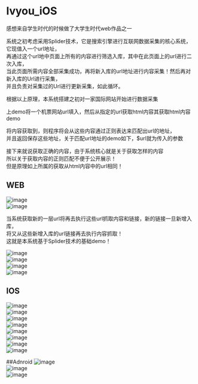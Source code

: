 # lvyou_iOS

感想来自学生时代的时候做了大学生时代web作品之一     

系统之初考虑采用Splider技术，它是搜索引擎进行互联网数据采集的核心系统，它现值入一个url地址，<br/>
再通过这个url地中页面上所有的内容进行筛选入库，其中在此页面上的url进行二次入库，<br/>
当此页面所需内容全部采集成功，再将新入库的url地址进行内容采集！然后再对新入库的Url进行采集，<br/>
并且负责对采集过的Url进行更新采集，如此循环。<br/>

根据以上原理，本系统搭建之初对一家国际网站开始进行数据采集<br/>

上demo将一个机票网站url填入，然后从指定的url获取html内容其获取html内容demo<br/>

将内容获取到，则程序将会从这些内容通过正则表达来匹配出url的地址，<br/>
并且返回保存这些地址，关于匹配url地址的demo如下，$url就为传入的参数<br/>

接下来就说获取正确的内容，由于系统核心就是关于获取怎样的内容<br/>
所以关于获取内容的正则匹配不便于公开展示！<br/>
但是原理如上所属的获取从html内容中的url相同！<br/>

## WEB

![image](https://github.com/fengss/lvyou_iOS/blob/master/img/web_1.jpg?raw=true)<br/>
![image](https://github.com/fengss/lvyou_iOS/blob/master/img/web_2.png?raw=true)<br/>

当系统获取新的一层url将再去执行这些url抓取内容和链接，新的链接一旦新增入库，<br/>
将又从这些新增入库的url链接再去执行内容抓取！<br/>
这就是本系统基于Splider技术的基础demo！<br/>

![image](https://github.com/fengss/lvyou_iOS/blob/master/img/web_3.jpg?raw=true)<br/>
![image](https://github.com/fengss/lvyou_iOS/blob/master/img/web_4.jpg?raw=true)<br/>
![image](https://github.com/fengss/lvyou_iOS/blob/master/img/web_5.jpg?raw=true)<br/>
![image](https://github.com/fengss/lvyou_iOS/blob/master/img/wen_6.jpg?raw=true)<br/>

## IOS

![image](https://github.com/fengss/lvyou_iOS/blob/master/img/1.png?raw=true)<br/>
![image](https://github.com/fengss/lvyou_iOS/blob/master/img/2.png?raw=true)<br/>
![image](https://github.com/fengss/lvyou_iOS/blob/master/img/3.png?raw=true)<br/>
![image](https://github.com/fengss/lvyou_iOS/blob/master/img/4.png?raw=true)<br/>
![image](https://github.com/fengss/lvyou_iOS/blob/master/img/5.png?raw=true)<br/>
![image](https://github.com/fengss/lvyou_iOS/blob/master/img/6.png?raw=true)<br/>
![image](https://github.com/fengss/lvyou_iOS/blob/master/img/7.png?raw=true)<br/>
![image](https://github.com/fengss/lvyou_iOS/blob/master/img/8.png?raw=true)<br/>

##Adnroid
![image](https://github.com/fengss/lvyou_iOS/blob/master/img/android_1.jpg?raw=true)<br/>
![image](https://github.com/fengss/lvyou_iOS/blob/master/img/android_2.jpg?raw=true)<br/>
![image](https://github.com/fengss/lvyou_iOS/blob/master/img/android_3.jpg?raw=true)<br/>

